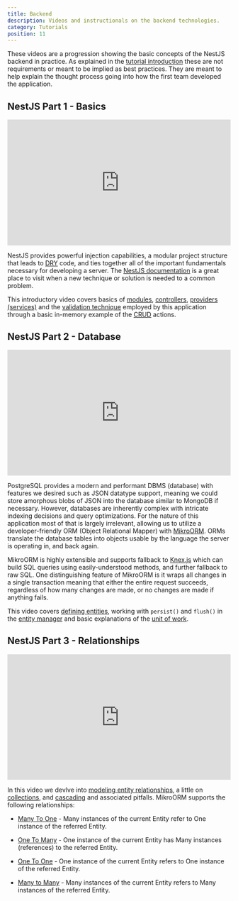 ```yaml
---
title: Backend
description: Videos and instructionals on the backend technologies.
category: Tutorials
position: 11
---
```


These videos are a progression showing the basic concepts of the NestJS backend in practice. As explained in the <a href="tutorials/introduction">tutorial introduction</a> these are not requirements or meant to be implied as best practices. They are meant to help explain the thought process going into how the first team developed the application.

## NestJS Part 1 - Basics

<style>.embed-container { position: relative; padding-bottom: 56.25%; height: 0; overflow: hidden; max-width: 100%; } .embed-container iframe, .embed-container object, .embed-container embed { position: absolute; top: 0; left: 0; width: 100%; height: 100%; }</style><div class='embed-container'><iframe src='https://www.youtube.com/embed/wPT7_jb5Rn0' frameborder='0' allowfullscreen></iframe></div>

NestJS provides powerful injection capabilities, a modular project structure that leads to <a href="https://en.wikipedia.org/wiki/Don%27t_repeat_yourself" target="_blank">DRY</a> code, and ties together all of the important fundamentals necessary for developing a server. The [NestJS documentation](https://docs.nestjs.com/) is a great place to visit when a new technique or solution is needed to a common problem.

This introductory video covers basics of [modules](https://docs.nestjs.com/modules), [controllers](https://docs.nestjs.com/controllers), [providers (services)](https://docs.nestjs.com/providers) and the [validation technique](https://docs.nestjs.com/techniques/validation) employed by this application through a basic in-memory example of the [CRUD](https://www.codecademy.com/articles/what-is-crud) actions.

## NestJS Part 2 - Database

<style>.embed-container { position: relative; padding-bottom: 56.25%; height: 0; overflow: hidden; max-width: 100%; } .embed-container iframe, .embed-container object, .embed-container embed { position: absolute; top: 0; left: 0; width: 100%; height: 100%; }</style><div class='embed-container'><iframe src='https://www.youtube.com/embed/AOS-uxRd93k' frameborder='0' allowfullscreen></iframe></div>

PostgreSQL provides a modern and performant DBMS (database) with features we desired such as JSON datatype support, meaning we could store amorphous blobs of JSON into the database similar to MongoDB if necessary. However, databases are inherently complex with intricate indexing decisions and query optimizations. For the nature of this application most of that is largely irrelevant, allowing us to utilize a developer-friendly ORM (Object Relational Mapper) with [MikroORM](https://mikro-orm.io/). ORMs translate the database tables into objects usable by the language the server is operating in, and back again.

MikroORM is highly extensible and supports fallback to [Knex.js](http://knexjs.org/) which can build SQL queries using easily-understood methods, and further fallback to raw SQL. One distinguishing feature of MikroORM is it wraps all changes in a single transaction meaning that either the entire request succeeds, regardless of how many changes are made, or no changes are made if anything fails.

This video covers [defining entities](https://mikro-orm.io/docs/defining-entities), working with `persist()` and `flush()` in the [entity manager](https://mikro-orm.io/docs/entity-manager) and basic explanations of the [unit of work](https://mikro-orm.io/docs/unit-of-work).

## NestJS Part 3 - Relationships

<style>.embed-container { position: relative; padding-bottom: 56.25%; height: 0; overflow: hidden; max-width: 100%; } .embed-container iframe, .embed-container object, .embed-container embed { position: absolute; top: 0; left: 0; width: 100%; height: 100%; }</style><div class='embed-container'><iframe src='https://www.youtube.com/embed/677-rFZj1GE' frameborder='0' allowfullscreen></iframe></div>

In this video we devlve into [modeling entity relationships](https://mikro-orm.io/docs/relationships), a little on [collections](https://mikro-orm.io/docs/collections), and [cascading](https://mikro-orm.io/docs/cascading) and associated pitfalls. MikroORM supports the following relationships:

<ul>
<li>

[Many To One](https://mikro-orm.io/docs/relationships#manytoone) - Many instances of the current Entity refer to One instance of the referred Entity.

</li>
<li>

[One To Many](https://mikro-orm.io/docs/relationships#onetomany) - One instance of the current Entity has Many instances (references) to the referred Entity.

</li>
<li>

[One To One](https://mikro-orm.io/docs/relationships#onetoone) - One instance of the current Entity refers to One instance of the referred Entity.

</li>
<li>

[Many to Many](https://mikro-orm.io/docs/relationships#manytomany) - Many instances of the current Entity refers to Many instances of the referred Entity.

</li>
</ul>
